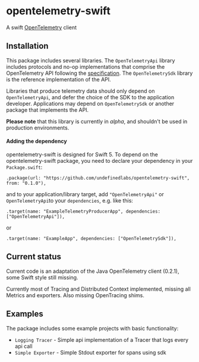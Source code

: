 # opentelemetry-swift

A swift [OpenTelemetry](https://opentelemetry.io/) client

## Installation

This package includes several libraries. The `OpenTelemetryApi` library includes protocols and no-op implementations that comprise the OpenTelemetry API following the [specification](https://github.com/open-telemetry/opentelemetry-specification). The `OpenTelemetrySdk` library is the reference implementation of the API.

Libraries that produce telemetry data should only depend on `OpenTelemetryApi`, and defer the choice of the SDK to the application developer. Applications may depend on `OpenTelemetrySdk` or another package that implements the API.

**Please note** that this library is currently in *alpha*, and shouldn't be used in production environments.

#### Adding the dependency

opentelemetry-swift is designed for Swift 5. To depend on the  opentelemetry-swift package, you need to declare your dependency in your `Package.swift`:

```
.package(url: "https://github.com/undefinedlabs/opentelemetry-swift", from: "0.1.0"),
```

and to your application/library target, add `"OpenTelemetryApi"` or  `OpenTelemetryApi`to your `dependencies`, e.g. like this:

```
.target(name: "ExampleTelemetryProducerApp", dependencies: ["OpenTelemetryApi"]),
```

or 

```
.target(name: "ExampleApp", dependencies: ["OpenTelemetrySdk"]),
```

## Current status

Current code is an adaptation of the Java OpenTelemetry client (0.2.1), some Swift style still missing.

Currently most of Tracing and Distributed Context implemented, missing all Metrics and exporters. Also missing OpenTracing shims.

## Examples

The package includes some example projects with basic functionality:

- `Logging Tracer` -  Simple api implementation of a Tracer that logs every api call
- `Simple Exporter` - Simple Stdout exporter for spans using sdk
